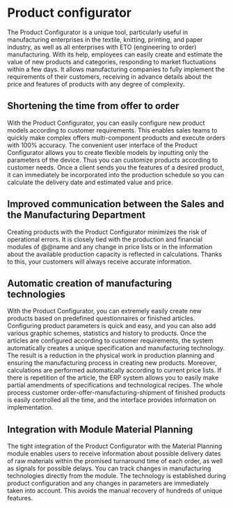 # Product configurator

The Product Configurator is a unique tool, particularly useful in manufacturing enterprises in the textile, knitting, printing, and paper industry, as well as all enterprises with ETO (engineering to order) manufacturing. With its help, employees can easily create and estimate the value of new products and categories, responding to market fluctuations within a few days. It allows manufacturing companies to fully implement the requirements of their customers, receiving in advance details about the price and features of products with any degree of complexity.

## Shortening the time from offer to order

With the Product Configurator, you can easily configure new product models according to customer requirements. This enables sales teams to quickly make complex offers multi-component products and execute orders with 100% accuracy. The convenient user interface of the Product Configurator allows you to create flexible models by inputting only the parameters of the device. Thus you can customize products according to customer needs. Once a client sends you the features of a desired product, it can immediately be incorporated into the production schedule so you can calculate the delivery date and estimated value and price.

## Improved communication between the Sales and the Manufacturing Department

Creating products with the Product Configurator minimizes the risk of operational errors. It is closely tied with the production and financial modules of @@name and any change in price lists or in the information about the available production capacity is reflected in calculations. Thanks to this, your customers will always receive accurate information.

## Automatic creation of manufacturing technologies

With the Product Configurator, you can extremely easily create new products based on predefined questionnaires or finished articles. Configuring product parameters is quick and easy, and you can also add various graphic schemes, statistics and history to products. Once the articles are configured according to customer requirements, the system automatically creates a unique specification and manufacturing technology. The result is a reduction in the physical work in production planning and ensuring the manufacturing process in creating new products. Moreover, calculations are performed automatically according to current price lists. If there is repetition of the article, the ERP system allows you to easily make partial amendments of specifications and technological recipes. The whole process customer order-offer-manufacturing-shipment of finished products is easily controlled all the time, and the interface provides information on implementation.

## Integration with Module Material Planning 

The tight integration of the Product Configurator with the Material Planning module enables users to receive information about possible delivery dates of raw materials within the promised turnaround time of each order, as well as signals for possible delays. You can track changes in manufacturing technologies directly from the module. The technology is established during product configuration and any changes in parameters are immediately taken into account. This avoids the manual recovery of hundreds of unique features.
